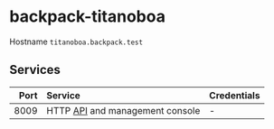 # backpack-titanoboa

Hostname `titanoboa.backpack.test`

## Services

| Port | Service | Credentials
| ---: | :------ | :----------
| 8009 | HTTP [API](https://github.com/mikub/titanoboa/wiki/API-Documentation) and management console | -
